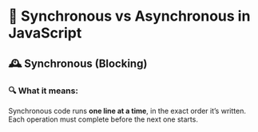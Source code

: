 # 🧭 Synchronous vs Asynchronous in JavaScript
## 🕰️ Synchronous (Blocking)
### 🔍 What it means:
Synchronous code runs **one line at a time**, in the exact order it’s written.
Each operation must complete before the next one starts.
